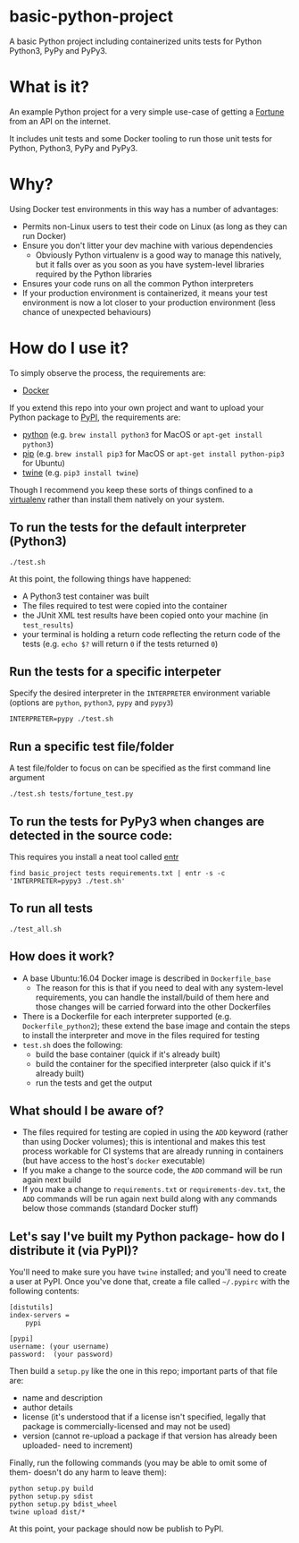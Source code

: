 # basic-python-project
A basic Python project including containerized units tests for Python Python3, PyPy and PyPy3.

# What is it?

An example Python project for a very simple use-case of getting a [Fortune](https://en.wikipedia.org/wiki/Fortune_(Unix)) from an API on the internet.

It includes unit tests and some Docker tooling to run those unit tests for Python, Python3, PyPy and PyPy3.

# Why?

Using Docker test environments in this way has a number of advantages:

* Permits non-Linux users to test their code on Linux (as long as they can run Docker)
* Ensure you don't litter your dev machine with various dependencies
    * Obviously Python virtualenv is a good way to manage this natively, but it falls over as you soon as you have system-level libraries required by the Python libraries
* Ensures your code runs on all the common Python interpreters
* If your production environment is containerized, it means your test environment is now a lot closer to your production environment (less chance of unexpected behaviours)

# How do I use it?

To simply observe the process, the requirements are:

* [Docker](https://www.docker.com/community-edition#/download)

If you extend this repo into your own project and want to upload your Python package to [PyPI](https://pypi.org/), the requirements are:

* [python](https://www.python.org/) (e.g. `brew install python3` for MacOS or `apt-get install python3`)
* [pip](https://pypi.org/project/pip/) (e.g. `brew install pip3` for MacOS or `apt-get install python-pip3` for Ubuntu)
* [twine](https://pypi.org/project/twine/) (e.g. `pip3 install twine`)

Though I recommend you keep these sorts of things confined to a [virtualenv](https://virtualenv.pypa.io/en/stable/) rather than install them natively on your system.

## To run the tests for the default interpreter (Python3)

    ./test.sh

At this point, the following things have happened:

* A Python3 test container was built
* The files required to test were copied into the container
* the JUnit XML test results have been copied onto your machine (in `test_results`)
* your terminal is holding a return code reflecting the return code of the tests (e.g. `echo $?` will return `0` if the tests returned `0`)

## Run the tests for a specific interpeter

Specify the desired interpreter in the `INTERPRETER` environment variable (options are `python`, `python3`, `pypy` and `pypy3`)

    INTERPRETER=pypy ./test.sh

## Run a specific test file/folder

A test file/folder to focus on can be specified as the first command line argument

    ./test.sh tests/fortune_test.py

## To run the tests for PyPy3 when changes are detected in the source code:

This requires you install a neat tool called [entr](http://entrproject.org/)

    find basic_project tests requirements.txt | entr -s -c 'INTERPRETER=pypy3 ./test.sh'

## To run all tests

    ./test_all.sh

## How does it work?

* A base Ubuntu:16.04 Docker image is described in `Dockerfile_base`
    * The reason for this is that if you need to deal with any system-level requirements, you can handle the install/build of them here and those changes will be carried forward into the other Dockerfiles
* There is a Dockerfile for each interpreter supported (e.g. `Dockerfile_python2`); these extend the base image and contain the steps to install the interpreter and move in the files required for testing
* `test.sh` does the following:
    * build the base container (quick if it's already built)
    * build the container for the specified interpreter (also quick if it's already built)
    * run the tests and get the output

## What should I be aware of?

* The files required for testing are copied in using the `ADD` keyword (rather than using Docker volumes); this is intentional and makes this test process workable for CI systems that are already running in containers (but have access to the host's `docker` executable)
* If you make a change to the source code, the `ADD` command will be run again next build
* If you make a change to `requirements.txt` or `requirements-dev.txt`, the `ADD` commands will be run again next build along with any commands below those commands (standard Docker stuff)

## Let's say I've built my Python package- how do I distribute it (via PyPI)?

You'll need to make sure you have `twine` installed; and you'll need to create a user at PyPI. Once you've done that, create a file called `~/.pypirc` with the following contents:

    [distutils]
    index-servers =
        pypi

    [pypi]
    username: (your username)
    password:  (your password)

Then build a `setup.py` like the one in this repo; important parts of that file are:

* name and description
* author details
* license (it's understood that if a license isn't specified, legally that package is commercially-licensed and may not be used)
* version (cannot re-upload a package if that version has already been uploaded- need to increment)

Finally, run the following commands (you may be able to omit some of them- doesn't do any harm to leave them):

    python setup.py build
    python setup.py sdist
    python setup.py bdist_wheel
    twine upload dist/*

At this point, your package should now be publish to PyPI.